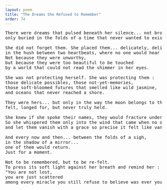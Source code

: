 ```yaml
---
layout: poem
title: "The Dreams She Refused to Remember"
order: 74
---
```


<pre>
There were dreams that pulsed beneath her silence... not broken, 
only buried in the folds of a time that never wanted to exist.

She did not forget them. She placed them... delicately, deliberately... 
in the hush between two heartbeats, where no one would hear them scream for becoming.
Not because they were unworthy, 
but because they were too beautiful to be touched 
by a world that could not read the shimmer in her eyes.

She was not protecting herself. She was protecting them : 
those delicate possibles, those not-yet-memories, 
those soft-bloomed futures that smelled like wild jasmine,
and oceans that never reached a shore.

They were hers... but only in the way the moon belongs to the tide : 
felt, longed for, but never truly held.

She knew if she spoke their names, they would fracture under the weight of translation. 
So she whispered them only into the wind that came when no one was watching, 
and let them vanish with a grace so precise it felt like vanishing was the dream itself.

And every now and then... between the folds of a sigh, 
in the shadow of a mirror... 
one of them would return.
Just for a moment.

Not to be remembered, but to be re-felt.
To press its soft light against her breath and remind her :
"You are not lost, 
you are just scattered 
among every miracle you still refuse to believe was ever yours."
</pre>
